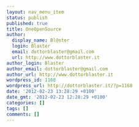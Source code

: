 ```yaml
---
layout: nav_menu_item
status: publish
published: true
title: OneOpenSource
author:
  display_name: Bl@ster
  login: Blaster
  email: dottorblaster@gmail.com
  url: http://www.dottorblaster.it
author_login: Blaster
author_email: dottorblaster@gmail.com
author_url: http://www.dottorblaster.it
wordpress_id: 1168
wordpress_url: http://dottorblaster.it/?p=1168
date: '2012-02-23 13:28:29 +0100'
date_gmt: '2012-02-23 12:28:29 +0100'
categories: []
tags: []
comments: []
---
```


